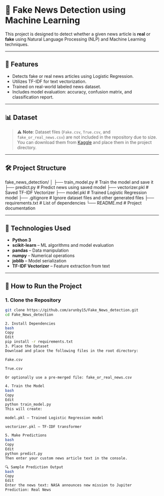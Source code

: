 # 📰 Fake News Detection using Machine Learning

This project is designed to detect whether a given news article is **real** or **fake** using Natural Language Processing (NLP) and Machine Learning techniques.

---

## 📌 Features

- Detects fake or real news articles using Logistic Regression.
- Utilizes TF-IDF for text vectorization.
- Trained on real-world labeled news dataset.
- Includes model evaluation: accuracy, confusion matrix, and classification report.

---

## 📊 Dataset

> ⚠️ **Note**: Dataset files (`Fake.csv`, `True.csv`, and `fake_or_real_news.csv`) are not included in the repository due to size.  
> You can download them from [Kaggle](https://www.kaggle.com/clmentbisaillon/fake-and-real-news-dataset) and place them in the project directory.

---

## 🛠️ Project Structure

fake_news_detection/
│
├── train_model.py # Train the model and save it
├── predict.py # Predict news using saved model
├── vectorizer.pkl # Saved TF-IDF Vectorizer
├── model.pkl # Trained Logistic Regression model
├── .gitignore # Ignore dataset files and other generated files
├── requirements.txt # List of dependencies
└── README.md # Project documentation


---

## 🧠 Technologies Used

- **Python 3**
- **scikit-learn** – ML algorithms and model evaluation
- **pandas** – Data manipulation
- **numpy** – Numerical operations
- **joblib** – Model serialization
- **TF-IDF Vectorizer** – Feature extraction from text

---

## 🚀 How to Run the Project

### 1. Clone the Repository
```bash
git clone https://github.com/arunby15/Fake_News_detection.git
cd Fake_News_detection

2. Install Dependencies
bash
Copy
Edit
pip install -r requirements.txt
3. Place the Dataset
Download and place the following files in the root directory:

Fake.csv

True.csv

Or optionally use a pre-merged file: fake_or_real_news.csv

4. Train the Model
bash
Copy
Edit
python train_model.py
This will create:

model.pkl – Trained Logistic Regression model

vectorizer.pkl – TF-IDF transformer

5. Make Predictions
bash
Copy
Edit
python predict.py
Then enter your custom news article text in the console.

🔍 Sample Prediction Output
bash
Copy
Edit
Enter the news text: NASA announces new mission to Jupiter
Prediction: Real News
